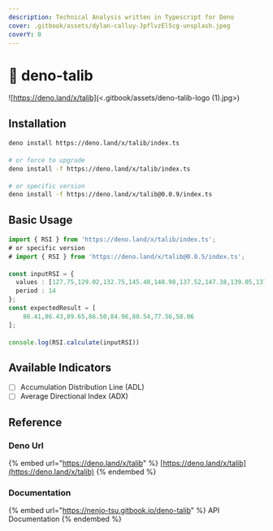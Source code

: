 ```yaml
---
description: Technical Analysis written in Typescript for Deno
cover: .gitbook/assets/dylan-calluy-JpflvzEl5cg-unsplash.jpeg
coverY: 0
---
```


# 🦕 deno-talib

![https://deno.land/x/talib](<.gitbook/assets/deno-talib-logo (1).jpg>)

## Installation

```bash
deno install https://deno.land/x/talib/index.ts

# or force to upgrade
deno install -f https://deno.land/x/talib/index.ts

# or specific version
deno install -f https://deno.land/x/talib@0.0.9/index.ts
```

## Basic Usage

```typescript
import { RSI } from 'https://deno.land/x/talib/index.ts';
# or specific version 
# import { RSI } from 'https://deno.land/x/talib@0.0.5/index.ts';

const inputRSI = {
  values : [127.75,129.02,132.75,145.40,148.98,137.52,147.38,139.05,137.23,149.30,162.45,178.95,200.35,221.90,243.23,243.52,286.42,280.27,277.35,269.02,263.23,214.90],
  period : 14
};
const expectedResult = [
    86.41,86.43,89.65,86.50,84.96,80.54,77.56,58.06
];

console.log(RSI.calculate(inputRSI))
```

## Available Indicators

* [ ] Accumulation Distribution Line (ADL)
* [ ] Average Directional Index (ADX)

## Reference

### Deno Url

{% embed url="https://deno.land/x/talib" %}
[https://deno.land/x/talib](https://deno.land/x/talib)
{% endembed %}

### Documentation

{% embed url="https://nenjo-tsu.gitbook.io/deno-talib" %}
API Documentation
{% endembed %}
